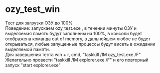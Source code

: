 # ozy_test_win
Тест для загрузки ОЗУ до 100%<br/>
Поведение: запускаем ozy_test.exe , в течении минуты ОЗУ и выделяемая память будут заполнены на 100%, в консоли будет отображена команда out of memory, в дальнейшем любое не будет открываться, любые запущенные процессы будут висеть в ожидании выделяемой памяти.<br/>
Для завершения теста win + r, cmd, "taskkill /IM ozy_test.exe /F"<br/>
Желательно провести "taskkill /IM explorer.exe /F" и его повторный запуск "start explorer.exe"<br/>
